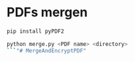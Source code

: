 # PDFs mergen

```bash
pip install pyPDF2
```

```bash
python merge.py <PDF name> <directory>
```"# MergeAndEncryptPDF" 
